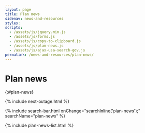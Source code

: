```yaml
---
layout: page
title: Plan news
sidenav: news-and-resources
styles:
scripts:
  - /assets/js/jquery.min.js
  - /assets/js/forms.js
  - /assets/js/copy-to-clipboard.js
  - /assets/js/plan-news.js
  - /assets/js/ajax-usa-search-gov.js
permalink: /news-and-resources/plan-news/
---
```


# Plan news
{:#plan-news}

{% include next-outage.html %}

<section class="plan-news" markdown="1">
{% include search-bar.html  onChange="searchInline('plan-news');" searchName="plan-news" %}
</section>

{% include plan-news-list.html %}
